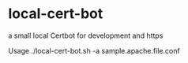 # local-cert-bot
a small local Certbot for development and https 

Usage ./local-cert-bot.sh -a sample.apache.file.conf
